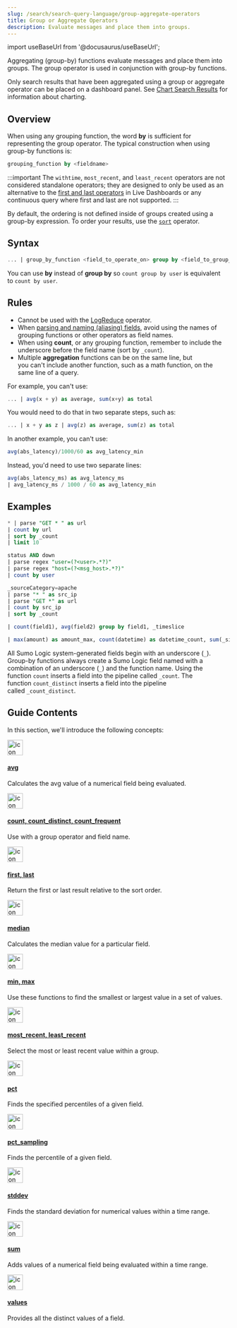 ```yaml
---
slug: /search/search-query-language/group-aggregate-operators
title: Group or Aggregate Operators
description: Evaluate messages and place them into groups.
---
```


import useBaseUrl from '@docusaurus/useBaseUrl';

Aggregating (group-by) functions evaluate messages and place them into groups. The group operator is used in conjunction with group-by functions.

Only search results that have been aggregated using a group or aggregate operator can be placed on a dashboard panel. See [Chart Search Results](/docs/search/get-started-with-search/search-basics/chart-search-results) for information about charting.

## Overview

When using any grouping function, the word **by** is sufficient for representing the group operator. The typical construction when using group-by functions is:

```sql
grouping_function by <fieldname>
```

:::important
The `withtime`, `most_recent`, and `least_recent` operators are not considered standalone operators; they are designed to only be used as an alternative to the [first and last operators](/docs/search/search-query-language/group-aggregate-operators/first-last) in Live Dashboards or any continuous query where first and last are not supported.
:::

By default, the ordering is not defined inside of groups created using a group-by expression. To order your results, use the [`sort`](/docs/search/search-query-language/search-operators/sort) operator.

## Syntax

```sql
... | group_by_function <field_to_operate_on> group by <field_to_group_by>[, <field2>, ...]
```

You can use **by** instead of **group by** so `count group by user` is equivalent to `count by user`.

## Rules

* Cannot be used with the [LogReduce](/docs/search/logreduce) operator.
* When [parsing and naming (aliasing) fields](/docs/search/search-query-language/parse-operators/parse-field-option.md), avoid using the names of grouping functions or other operators as field names.
* When using **count**, or any grouping function, remember to include the underscore before the field name (sort by `_count`).
* Multiple **aggregation** functions can be on the same line, but you can't include another function, such as a math function, on the same line of a query.

For example, you can't use:

```sql
... | avg(x + y) as average, sum(x+y) as total
```

You would need to do that in two separate steps, such as:

```sql
... | x + y as z | avg(z) as average, sum(z) as total
```

In another example, you can't use:

```sql
avg(abs_latency)/1000/60 as avg_latency_min
```

Instead, you'd need to use two separate lines:

```sql
avg(abs_latency_ms) as avg_latency_ms
| avg_latency_ms / 1000 / 60 as avg_latency_min
```

## Examples

```sql title="Sort by _count and limit to 10 results"
* | parse "GET * " as url 
| count by url 
| sort by _count 
| limit 10
```

```sql title="Count by user"
status AND down 
| parse regex "user=(?<user>.*?)"
| parse regex "host=(?<msg_host>.*?)"
| count by user
```

```sql title="Count by the Source IP address"
_sourceCategory=apache 
| parse "* " as src_ip
| parse "GET *" as url
| count by src_ip
| sort by _count
```

```sql title="Group by multiple fields"
| count(field1), avg(field2) group by field1, _timeslice
```

```sql title="Use multiple aggregate operators"
| max(amount) as amount_max, count(datetime) as datetime_count, sum(_size) as messages_size_sum, last(query) as last_query
```

All Sumo Logic system-generated fields begin with an underscore (`_`). Group-by functions always create a Sumo Logic field named with a combination of an underscore (`_`) and the function name. Using the function `count` inserts a field into the pipeline called `_count`. The function `count_distinct` inserts a field into the pipeline called `_count_distinct`.

## Guide Contents

In this section, we'll introduce the following concepts:

<div className="box-wrapper" >
<div className="box smallbox card">
  <div className="container">
  <a href="/docs/search/search-query-language/group-aggregate-operators/avg"><img src={useBaseUrl('img/icons/operations/queries.png')} alt="icon" width="35"/><h4>avg</h4></a>
  <p>Calculates the avg value of a numerical field being evaluated.</p>
  </div>
</div>
<div className="box smallbox card">
  <div className="container">
  <a href="/docs/search/search-query-language/group-aggregate-operators/count-count-distinct-and-count-frequent"><img src={useBaseUrl('img/icons/operations/queries.png')} alt="icon" width="35"/><h4>count, count_distinct, count_frequent</h4></a>
  <p>Use with a group operator and field name.</p>
  </div>
</div>
<div className="box smallbox card">
  <div className="container">
  <a href="/docs/search/search-query-language/group-aggregate-operators/first-last"><img src={useBaseUrl('img/icons/operations/queries.png')} alt="icon" width="35"/><h4>first, last</h4></a>
  <p>Return the first or last result relative to the sort order.</p>
  </div>
</div>
<div className="box smallbox card">
  <div className="container">
  <a href="/docs/search/search-query-language/group-aggregate-operators/median"><img src={useBaseUrl('img/icons/operations/queries.png')} alt="icon" width="35"/><h4>median</h4></a>
  <p>Calculates the median value for a particular field.</p>
  </div>
</div>
<div className="box smallbox card">
  <div className="container">
  <a href="/docs/search/search-query-language/group-aggregate-operators/min-max"><img src={useBaseUrl('img/icons/operations/queries.png')} alt="icon" width="35"/><h4>min, max</h4></a>
  <p>Use these functions to find the smallest or largest value in a set of values.</p>
  </div>
</div>
<div className="box smallbox card">
  <div className="container">
  <a href="/docs/search/search-query-language/group-aggregate-operators/most-recent-least-recent"><img src={useBaseUrl('img/icons/operations/queries.png')} alt="icon" width="35"/><h4>most_recent, least_recent</h4></a>
  <p>Select the most or least recent value within a group.</p>
  </div>
</div>
    <div className="box smallbox card">
      <div className="container">
      <a href="/docs/search/search-query-language/group-aggregate-operators/pct-percentile"><img src={useBaseUrl('img/icons/operations/queries.png')} alt="icon" width="35"/><h4>pct</h4></a>
      <p>Finds the specified percentiles of a given field.</p>
      </div>
    </div>
    <div className="box smallbox card">
      <div className="container">
      <a href="/docs/search/search-query-language/group-aggregate-operators/pct-sampling"><img src={useBaseUrl('img/icons/operations/queries.png')} alt="icon" width="35"/><h4>pct_sampling</h4></a>
      <p>Finds the percentile of a given field.</p>
      </div>
    </div>
    <div className="box smallbox card">
      <div className="container">
      <a href="/docs/search/search-query-language/group-aggregate-operators/stddev"><img src={useBaseUrl('img/icons/operations/queries.png')} alt="icon" width="35"/><h4>stddev</h4></a>
      <p>Finds the standard deviation for numerical values within a time range.</p>
      </div>
    </div>
    <div className="box smallbox card">
      <div className="container">
      <a href="/docs/search/search-query-language/group-aggregate-operators/sum"><img src={useBaseUrl('img/icons/operations/queries.png')} alt="icon" width="35"/><h4>sum</h4></a>
      <p>Adds values of a numerical field being evaluated within a time range.</p>
      </div>
    </div>
    <div className="box smallbox card">
      <div className="container">
      <a href="/docs/search/search-query-language/group-aggregate-operators/values"><img src={useBaseUrl('img/icons/operations/queries.png')} alt="icon" width="35"/><h4>values</h4></a>
      <p>Provides all the distinct values of a field.</p>
      </div>
    </div>
</div>

<br/>
